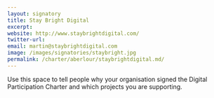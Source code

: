 ```yaml
---
layout: signatory
title: Stay Bright Digital
excerpt: 
website: http://www.staybrightdigital.com/
twitter-url: 
email: martin@staybrightdigital.com
image: /images/signatories/staybright.jpg
permalink: /charter/aberlour/staybrightdigital.md/ 
---
```



Use this space to tell people why your organisation signed the Digital Participation Charter and which projects you are supporting.
